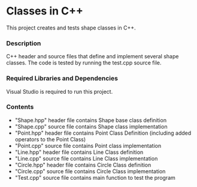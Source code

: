 # Classes in C++
This project creates and tests shape classes in C++.

### Description
C++ header and source files that define and implement several shape classes. The code is tested by running the test.cpp source file.

### Required Libraries and Dependencies
Visual Studio is required to run this project. 

### Contents
- "Shape.hpp" header file contains Shape base class definition
- "Shape.cpp" source file contains Shape class implementation
- "Point.hpp" header file contains Point Class Definition (including added operators to the Point Class)
- "Point.cpp" source file contains Point class implementation
- "Line.hpp" header file contains Line Class definition
- "Line.cpp" source file contains Line Class implementation
- "Circle.hpp" header file contains Circle Class definition
- "Circle.cpp" source file contains Circle Class implementation
- "Test.cpp" source file contains main function to test the program
